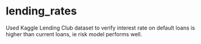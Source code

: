 # lending_rates
Used Kaggle Lending Club dataset to verify interest rate on default loans is higher than current loans, ie risk model performs well.
